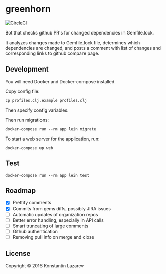 # greenhorn

[![CircleCI](https://circleci.com/gh/Le6ow5k1/greenhorn.svg?style=svg)](https://circleci.com/gh/Le6ow5k1/greenhorn)

Bot that checks github PR's for changed dependencies in Gemfile.lock.

It analyzes changes made to Gemfile.lock file, determines which dependencies are changed, and posts a comment with list of changes and corresponding links to github compare page.

## Development

You will need Docker and Docker-compose installed.

Copy config file:

    cp profiles.clj.example profiles.clj

Then specify config variables.

Then run migrations:

    docker-compose run --rm app lein migrate

To start a web server for the application, run:

    docker-compose up web

## Test

    docker-compose run --rm app lein test

## Roadmap

  - [x] Prettify comments
  - [x] Commits from gems diffs, possibly JIRA issues
  - [ ] Automatic updates of organization repos
  - [ ] Better error handling, especially in API calls
  - [ ] Smart truncating of large comments
  - [ ] Github authentication
  - [ ] Removing pull info on merge and close

## License

Copyright © 2016 Konstantin Lazarev
